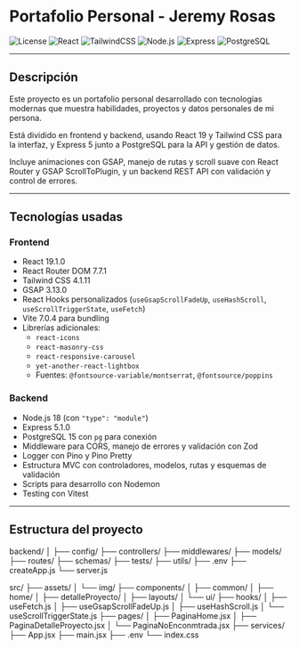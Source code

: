# Portafolio Personal - Jeremy Rosas

![License](https://img.shields.io/badge/license-MIT-green) ![React](https://img.shields.io/badge/React-19.1.0-blue) ![TailwindCSS](https://img.shields.io/badge/Tailwind-4.1.11-purple) ![Node.js](https://img.shields.io/badge/Node.js-18-green) ![Express](https://img.shields.io/badge/Express-5.1.0-yellow) ![PostgreSQL](https://img.shields.io/badge/PostgreSQL-15-blue)

---

## Descripción

Este proyecto es un portafolio personal desarrollado con tecnologías modernas que muestra habilidades, proyectos y datos personales de mi persona. 

Está dividido en frontend y backend, usando React 19 y Tailwind CSS para la interfaz, y Express 5 junto a PostgreSQL para la API y gestión de datos.

Incluye animaciones con GSAP, manejo de rutas y scroll suave con React Router y GSAP ScrollToPlugin, y un backend REST API con validación y control de errores.

---

## Tecnologías usadas

### Frontend

- React 19.1.0
- React Router DOM 7.7.1
- Tailwind CSS 4.1.11
- GSAP 3.13.0
- React Hooks personalizados (`useGsapScrollFadeUp`, `useHashScroll`, `useScrollTriggerState`, `useFetch`)
- Vite 7.0.4 para bundling
- Librerías adicionales:
  - `react-icons`
  - `react-masonry-css`
  - `react-responsive-carousel`
  - `yet-another-react-lightbox`
  - Fuentes: `@fontsource-variable/montserrat`, `@fontsource/poppins`

### Backend

- Node.js 18 (con `"type": "module"`)
- Express 5.1.0
- PostgreSQL 15 con `pg` para conexión
- Middleware para CORS, manejo de errores y validación con Zod
- Logger con Pino y Pino Pretty
- Estructura MVC con controladores, modelos, rutas y esquemas de validación
- Scripts para desarrollo con Nodemon
- Testing con Vitest

---

## Estructura del proyecto

backend/
│
├── config/
├── controllers/
├── middlewares/
├── models/
├── routes/
├── schemas/
├── tests/
├── utils/
├── .env
├── createApp.js
└── server.js

src/
├── assets/
│ └── img/
├── components/
│ ├── common/
│ ├── home/
│ ├── detalleProyecto/
│ ├── layouts/
│ └── ui/
├── hooks/
│ ├── useFetch.js
│ ├── useGsapScrollFadeUp.js
│ ├── useHashScroll.js
│ └── useScrollTriggerState.js
├── pages/
│ ├── PaginaHome.jsx
│ ├── PaginaDetalleProyecto.jsx
│ └── PaginaNoEnconmtrada.jsx
├── services/
├── App.jsx
├── main.jsx
├── .env
└── index.css